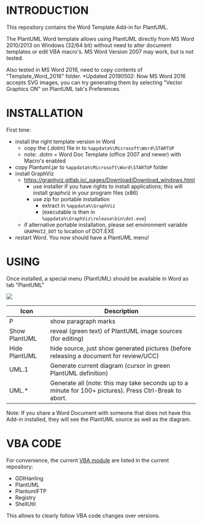 
# INTRODUCTION
This repository contains the Word Template Add-in for PlantUML.

The PlantUML Word template allows using PlantUML directly from MS Word 2010/2013 on Windows (32/64 bit) without need to alter document templates or edit VBA macro's. MS Word Version 2007 may work, but is not tested. 

Also tested in MS Word 2016, need to copy contents of "Template_Word_2016" folder. 
*Updated 20190502: Now MS Word 2016 accepts SVG images, you can try generating them by selecting "Vector Graphics ON" on PlantUML tab's Preferences.

# INSTALLATION
First time: 
* install the right template version in Word
  * copy the (.dotm) file in to `%appdata%\Microsoft\Word\STARTUP`
  * note: .dotm = Word Doc Template (office 2007 and newer) with Macro's enabled
* copy Plantuml.jar to `%appdata%\Microsoft\Word\STARTUP` folder
* install GraphViz
  * https://graphviz.gitlab.io/_pages/Download/Download_windows.html
    * use installer if you have rights to install applications; this will install graphviz in your program files (x86)
    * use zip for portable installation
      * extract in `%appdata%\GraphViz` 
      * (executable is then in `%appdata%\GraphViz\release\bin\dot.exe`)
  * if alternative portable installation, please set environment variable `GRAPHVIZ_DOT` to location of DOT.EXE
* restart Word. You now should have a PlantUML menu!


# USING
Once installed, a special menu (PlantUML) should be available in Word as tab "PlantUML"

![](https://raw.githubusercontent.com/plantuml/word-template/master/images/menu.png)

Icon | Description
-- | --
P | show paragraph marks
Show PlantUML | reveal (green text) of PlantUML image sources (for editing)
Hide PlantUML | hide source, just show generated pictures (before releasing a document for review/UCC)
UML.1 | Generate current diagram (cursor in green PlantUML definition)
UML.* | Generate all (note: this may take seconds up to a minute for 100+ pictures). Press Ctrl-Break to abort.

Note: If you share a Word Document with someone that does not have this Add-in installed, they will see the PlantUML source as well as the diagram.

# VBA CODE
For convenience, the current [VBA module](https://github.com/plantuml/word-template/tree/master/module) are listed in the current repository:
* GDIHanling
* PlantUML
* PlantumlFTP
* Registry
* ShellUtil

This allows to clearly follow VBA code changes over versions.

